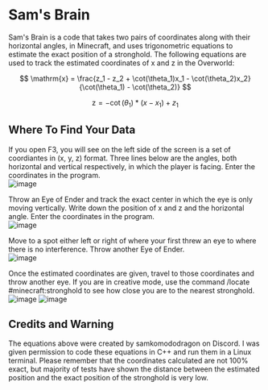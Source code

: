 # Sam's Brain
Sam's Brain is a code that takes two pairs of coordinates along with their horizontal angles, in Minecraft, and uses trigonometric equations to estimate the exact position of a stronghold. The following equations are used to track the estimated coordinates of x and z in the Overworld:

$$
\mathrm{x} = \frac{z_1 - z_2 + \cot(\theta_1)x_1 - \cot(\theta_2)x_2}{\cot(\theta_1) - \cot(\theta_2)}
$$

$$
\mathrm{z} = -\cot(\theta_1) * (x - x_1) + z_1
$$

## Where To Find Your Data
If you open F3, you will see on the left side of the screen is a set of coordiantes in (x, y, z) format. Three lines below are the angles, both horizontal and vertical respectively, in which the player is facing. Enter the coordinates in the program.\
![image](https://user-images.githubusercontent.com/56609280/172193493-dbdcad2d-ca8c-491d-9732-e9232be5a965.png)

Throw an Eye of Ender and track the exact center in which the eye is only moving vertically. Write down the position of x and z and the horizontal angle. Enter the coordinates in the program.\
![image](https://user-images.githubusercontent.com/56609280/172195195-6e55bbcb-f5ea-40ca-980d-cf06610d12c8.png)

Move to a spot either left or right of where your first threw an eye to where there is no interference. Throw another Eye of Ender.\
![image](https://user-images.githubusercontent.com/56609280/172196087-ac2ac2a4-c17c-406e-9ac6-42edcd6124dc.png)

Once the estimated coordinates are given, travel to those coordinates and throw another eye. If you are in creative mode, use the command /locate #minecraft:stronghold to see how close you are to the nearest stronghold.\
![image](https://user-images.githubusercontent.com/56609280/172198715-144b11af-dd8a-4117-8005-5d51fa3849b2.png)
![image](https://user-images.githubusercontent.com/56609280/172198752-d4a2711b-5c26-450c-b957-b6d2518525d5.png)

## Credits and Warning
The equations above were created by samkomododragon on Discord. I was given permission to code these equations in C++ and run them in a Linux terminal. Please remember that the coordinates calculated are not 100% exact, but majority of tests have shown the distance between the estimated position and the exact position of the stronghold is very low.
